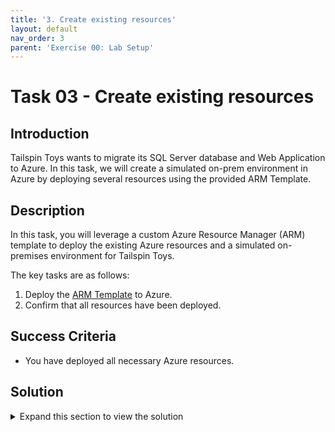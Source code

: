 ```yaml
---
title: '3. Create existing resources'
layout: default
nav_order: 3
parent: 'Exercise 00: Lab Setup'
---
```


# Task 03 - Create existing resources

## Introduction

Tailspin Toys wants to migrate its SQL Server database and Web Application to Azure. In this task, we will create a simulated on-prem environment in Azure by deploying several resources using the provided ARM Template.

## Description

In this task, you will leverage a custom Azure Resource Manager (ARM) template to deploy the existing Azure resources and a simulated on-premises environment for Tailspin Toys.

The key tasks are as follows:

1. Deploy the [ARM Template](https://github.com/jonathan-vella/TechExcel-Securely-migrate-Windows-Server-and-SQL-Server-workloads-to-Azure/tree/main/Hands-on%20lab/resources/deployment) to Azure.
2. Confirm that all resources have been deployed.

## Success Criteria

* You have deployed all necessary Azure resources.

## Solution

<details markdown="block">
<summary>Expand this section to view the solution</summary>

1. Open a browser using "InPrivate" or "Incognito" mode, and navigate to the ARM template: [ARM Template on GitHub](https://github.com/jonathan-vella/TechExcel-Securely-migrate-Windows-Server-and-SQL-Server-workloads-to-Azure/tree/main/Hands-on%20lab/resources/deployment).

    {: .highlight }
    > If you're deploying to Azure Gov, open a browser with your corporate account profile loaded in it instead of one in "InPrivate" or "Incognito" mode.

2. Select **Deploy to Azure**. This will open a new browser tab to the Azure Portal for custom deployments.

    ![GitHub page with Deploy to Azure button highlighted](../../Hands-on%20lab/images/before-hol-deploy-to-azure.png "Deploy to Azure")

    {: .highlight }
    > If you're deploying to Azure Gov, select **Deploy to Azure Gov**.
    >
    > ![GitHub page with Deploy to Azure Gov button highlighted](../../Hands-on%20lab/images/before-hol-deploy-to-azuregov.png "Deploy to Azure Gov")

3. If prompted, sign in with an account that is an owner of the Azure Subscription.

4. Fill in the required ARM template parameters.

    - Create a new **Resource group**.
    - Set **Region** to `North Central US`.
    - Set **Deployment Location** to an Azure region where you have quota to deploy the needed resources.

    {: .highlight }
    You can run the following Azure CLI to get a list of Azure Regions `az account list-locations -o table`.

    - Set **Azure Ad User Id** to the Azure AD `id` of the user that was previously copied from the Azure CLI.
    - Set **Azure Ad User Login** to the Azure AD `userPrincipalName` that was previously copied from the Azure CLI.
    - Set **Onprem VM Size** to a VM size that you have quota for.

    {: .highlight }
    You can run the following Azure CLI to get a list of SKUs usage in a specific Azure Region `az vm list-usage -l <location> -o table`.

    - Set **Sqlmi Sku** to `GP_Gen5`. This will deploy a *General Purpose - Generation 5* SQL Managed Instance.
    - Set **Sqlmi V Cores** to `8`. This will deploy a *8 VCores* SQL Managed Instance.
    - Select **Review + create**.

    ![Azure Portal Create a new deployment standard window with entries to add all options needed to deploy the ARM template.](../../Hands-on%20lab/images/CustomDeployment-laststep.png "Fill in the required ARM template parameters")

5. Agree to the Terms and conditions and select **Create**.

    {: .highlight }
    The deployment is now underway. On average, this process can take anywhere between 2 to 4 hours to complete. It is important that you monitor the deployment progress to ensure there are no problems. You can monitor progress by selecting the notification bell in the upper right corner and selecting **Deployment in progress...**

{: .note }
> While automation can make things simpler and repeatable, sometimes it can fail. If at any time during the ARM template deployment there is a failure, review the failure, delete the Resource Group, and try the ARM template again, adjusting for errors.

Once the ARM template is deployed, the status will change to complete. At this point, things are ready for you to go through the Hands-on lab.

You should follow all steps provided *before* performing the Hands-on lab.
</details>
